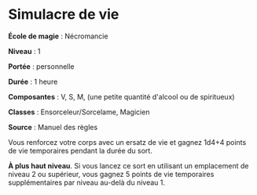# Simulacre de vie

**École de magie** : Nécromancie

**Niveau** : 1

**Portée** : personnelle

**Durée** : 1 heure

**Composantes** : V, S, M, (une petite quantité d'alcool ou de spiritueux)

**Classes** : Ensorceleur/Sorcelame, Magicien

**Source** : Manuel des règles

Vous renforcez votre corps avec un ersatz de vie et gagnez 1d4+4 points de vie temporaires pendant la durée du sort.

**À plus haut niveau**. Si vous lancez ce sort en utilisant un emplacement de niveau 2 ou supérieur, vous gagnez 5 points de vie temporaires supplémentaires par niveau au-delà du niveau 1.

